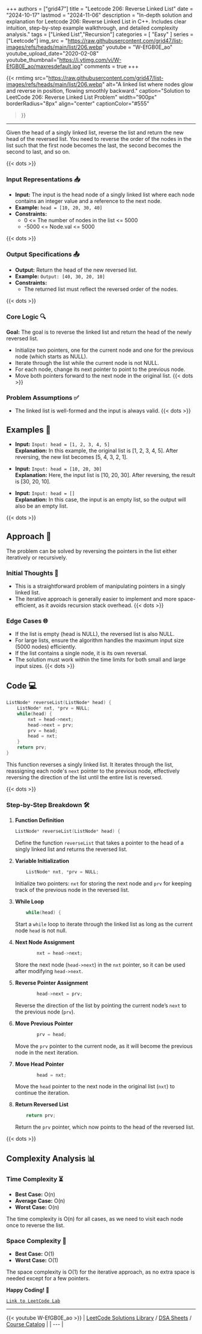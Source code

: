 
+++
authors = ["grid47"]
title = "Leetcode 206: Reverse Linked List"
date = "2024-10-17"
lastmod = "2024-11-06"
description = "In-depth solution and explanation for Leetcode 206: Reverse Linked List in C++. Includes clear intuition, step-by-step example walkthrough, and detailed complexity analysis."
tags = ["Linked List","Recursion"]
categories = [
    "Easy"
]
series = ["Leetcode"]
img_src = "https://raw.githubusercontent.com/grid47/list-images/refs/heads/main/list/206.webp"
youtube = "W-EfGB0E_ao"
youtube_upload_date="2020-02-08"
youtube_thumbnail="https://i.ytimg.com/vi/W-EfGB0E_ao/maxresdefault.jpg"
comments = true
+++


{{< rmtimg 
    src="https://raw.githubusercontent.com/grid47/list-images/refs/heads/main/list/206.webp" 
    alt="A linked list where nodes glow and reverse in position, flowing smoothly backward."
    caption="Solution to LeetCode 206: Reverse Linked List Problem"
    width="900px"
    borderRadius="8px"
    align="center" 
    captionColor="#555"
>}}
---
Given the head of a singly linked list, reverse the list and return the new head of the reversed list. You need to reverse the order of the nodes in the list such that the first node becomes the last, the second becomes the second to last, and so on.
<!--more-->
{{< dots >}}
### Input Representations 📥
- **Input:** The input is the head node of a singly linked list where each node contains an integer value and a reference to the next node.
- **Example:** `head = [10, 20, 30, 40]`
- **Constraints:**
	- 0 <= The number of nodes in the list <= 5000
	- -5000 <= Node.val <= 5000

{{< dots >}}
### Output Specifications 📤
- **Output:** Return the head of the new reversed list.
- **Example:** `Output: [40, 30, 20, 10]`
- **Constraints:**
	- The returned list must reflect the reversed order of the nodes.

{{< dots >}}
### Core Logic 🔍
**Goal:** The goal is to reverse the linked list and return the head of the newly reversed list.

- Initialize two pointers, one for the current node and one for the previous node (which starts as NULL).
- Iterate through the list while the current node is not NULL.
- For each node, change its next pointer to point to the previous node.
- Move both pointers forward to the next node in the original list.
{{< dots >}}
### Problem Assumptions ✅
- The linked list is well-formed and the input is always valid.
{{< dots >}}
## Examples 🧩
- **Input:** `Input: head = [1, 2, 3, 4, 5]`  \
  **Explanation:** In this example, the original list is [1, 2, 3, 4, 5]. After reversing, the new list becomes [5, 4, 3, 2, 1].

- **Input:** `Input: head = [10, 20, 30]`  \
  **Explanation:** Here, the input list is [10, 20, 30]. After reversing, the result is [30, 20, 10].

- **Input:** `Input: head = []`  \
  **Explanation:** In this case, the input is an empty list, so the output will also be an empty list.

{{< dots >}}
## Approach 🚀
The problem can be solved by reversing the pointers in the list either iteratively or recursively.

### Initial Thoughts 💭
- This is a straightforward problem of manipulating pointers in a singly linked list.
- The iterative approach is generally easier to implement and more space-efficient, as it avoids recursion stack overhead.
{{< dots >}}
### Edge Cases 🌐
- If the list is empty (head is NULL), the reversed list is also NULL.
- For large lists, ensure the algorithm handles the maximum input size (5000 nodes) efficiently.
- If the list contains a single node, it is its own reversal.
- The solution must work within the time limits for both small and large input sizes.
{{< dots >}}
## Code 💻
```cpp
ListNode* reverseList(ListNode* head) {
    ListNode* nxt, *prv = NULL;
    while(head) {
        nxt = head->next;
        head->next = prv;
        prv = head;
        head = nxt;
    }
    return prv;
}
```

This function reverses a singly linked list. It iterates through the list, reassigning each node's `next` pointer to the previous node, effectively reversing the direction of the list until the entire list is reversed.

{{< dots >}}
### Step-by-Step Breakdown 🛠️
1. **Function Definition**
	```cpp
	ListNode* reverseList(ListNode* head) {
	```
	Define the function `reverseList` that takes a pointer to the head of a singly linked list and returns the reversed list.

2. **Variable Initialization**
	```cpp
	    ListNode* nxt, *prv = NULL;
	```
	Initialize two pointers: `nxt` for storing the next node and `prv` for keeping track of the previous node in the reversed list.

3. **While Loop**
	```cpp
	    while(head) {
	```
	Start a `while` loop to iterate through the linked list as long as the current node `head` is not null.

4. **Next Node Assignment**
	```cpp
	        nxt = head->next;
	```
	Store the next node (`head->next`) in the `nxt` pointer, so it can be used after modifying `head->next`.

5. **Reverse Pointer Assignment**
	```cpp
	        head->next = prv;
	```
	Reverse the direction of the list by pointing the current node’s `next` to the previous node (`prv`).

6. **Move Previous Pointer**
	```cpp
	        prv = head;
	```
	Move the `prv` pointer to the current node, as it will become the previous node in the next iteration.

7. **Move Head Pointer**
	```cpp
	        head = nxt;
	```
	Move the `head` pointer to the next node in the original list (`nxt`) to continue the iteration.

8. **Return Reversed List**
	```cpp
	    return prv;
	```
	Return the `prv` pointer, which now points to the head of the reversed list.

{{< dots >}}
## Complexity Analysis 📊
### Time Complexity ⏳
- **Best Case:** O(n)
- **Average Case:** O(n)
- **Worst Case:** O(n)

The time complexity is O(n) for all cases, as we need to visit each node once to reverse the list.

### Space Complexity 💾
- **Best Case:** O(1)
- **Worst Case:** O(1)

The space complexity is O(1) for the iterative approach, as no extra space is needed except for a few pointers.

**Happy Coding! 🎉**


[`Link to LeetCode Lab`](https://leetcode.com/problems/reverse-linked-list/description/)

---
{{< youtube W-EfGB0E_ao >}}
| [LeetCode Solutions Library](https://grid47.xyz/leetcode/) / [DSA Sheets](https://grid47.xyz/sheets/) / [Course Catalog](https://grid47.xyz/courses/) |
| --- |
